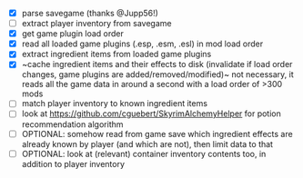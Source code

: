 - [x] parse savegame (thanks @Jupp56!)
- [ ] extract player inventory from savegame
- [x] get game plugin load order
- [x] read all loaded game plugins (.esp, .esm, .esl) in mod load order
- [x] extract ingredient items from loaded game plugins
- [x] ~cache ingredient items and their effects to disk (invalidate if load order changes, game plugins are added/removed/modified)~ not necessary, it reads all the game data in around a second with a load order of >300 mods
- [ ] match player inventory to known ingredient items
- [ ] look at https://github.com/cguebert/SkyrimAlchemyHelper for potion recommendation algorithm
- [ ] OPTIONAL: somehow read from game save which ingredient effects are already known by player (and which are not), then limit data to that
- [ ] OPTIONAL: look at (relevant) container inventory contents too, in addition to player inventory
